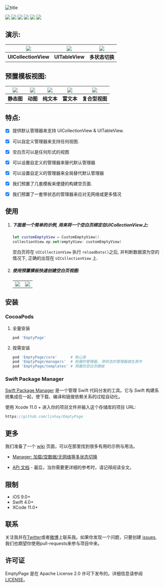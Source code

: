 ![title](https://s.linhey.com/emptypage-17.png)

![](https://img.shields.io/github/workflow/status/linhay/EmptyPage/build/master)
![](https://img.shields.io/cocoapods/v/EmptyPage.svg)
![](https://img.shields.io/cocoapods/l/EmptyPage.svg)
![](https://img.shields.io/cocoapods/p/EmptyPage.svg)
[![](https://img.shields.io/endpoint?url=https%3A%2F%2Fswiftpackageindex.com%2Fapi%2Fpackages%2Flinhay%2FEmptyPage%2Fbadge%3Ftype%3Dswift-versions)](https://swiftpackageindex.com/linhay/EmptyPage)
[![](https://img.shields.io/endpoint?url=https%3A%2F%2Fswiftpackageindex.com%2Fapi%2Fpackages%2Flinhay%2FEmptyPage%2Fbadge%3Ftype%3Dplatforms)](https://swiftpackageindex.com/linhay/EmptyPage)

## 演示:

| ![](imgs/0.gif) | ![](imgs/1.gif) | ![](imgs/2.gif) |
| :---------------------------------------------: | :---------------------: | :---------------------: |
| **UICollectionView** | **UITableView** | **多状态切换** |

## 预置模板视图:

| ![](imgs/4.png) | ![](imgs/3.gif) | ![](imgs/7.png) | ![](imgs/5.png) | ![](imgs/6.png) |
| :--: | :--: | :--: | :--: | :--: |
| **静态图** | **动图** | **纯文本** | **富文本** | **复合型视图** |

## 特点:

- [x] 提供默认管理器来支持 UICollectionView & UITableView.
- [x] 可以自定义管理器来支持任何视图.
- [x] 空白页可以是任何形式的视图
- [x] 可以设置自定义的管理器来替代默认管理器
- [x] 可以设置自定义的管理器来全局替代默认管理器
- [x] 我们预置了几套模板来便捷的构建空页面.
- [x] 我们预置了一套带状态的管理器来应对无网络或更多情况



## 使用

1. ##### 下面是一个简单的示例, 用来将一个空白页绑定在UICollectionView上:

   ```swift
   let customEmptyView = CustomEmptyView()
   collectionView.ep.set(emptyView: customEmptyView)
   ```

	空白页将在 `UICollectionView` 执行 `reloadData()`之后, 并判断数据源为空的情况下, 正确的出现在 `UICollectionView` 上.
	
2. ##### 使用预置模板快速创建空白页视图:

   <table style="margin-left: auto; margin-right: auto;">
        <tr>
            <td>
                <!--左侧内容-->
                <img src="imgs/6.png" style="zoom:100%;" />
            </td>
            <td>
                <!--右侧内容-->
                <img src="imgs/8.png" style="zoom:100%;" />
            </td>
        </tr>
   </table>

## 安装

### CocoaPods

1. 全量安装

   ```ruby
   pod 'EmptyPage'
   ```

2. 按需安装

   ```ruby
   pod 'EmptyPage/core'      # 核心库
   pod 'EmptyPage/managers'  # 拓展的管理器, 带状态的管理器就在其中
   pod 'EmptyPage/templates' # 预置的空白页模板
   ```

### Swift Package Manager

[ Swift Package Manager](https://Swift.org/Package-Manager) 是一个管理 Swift 代码分发的工具。它与 Swift 构建系统集成在一起，使下载、编译和链接依赖关系的过程自动化。

使用 Xcode 11.0 + 进入你的项目文件并输入这个存储库的项目 URL:

```swift
https://github.com/linhay/EmptyPage
```

## 更多

我们准备了一个 [wiki]( https://github.com/linhay/emptypage/wiki) 页面，可以在那里找到很多有用的示例与用法。
* [Manager: 加载/空数据/无网络等多状态切换](https://github.com/linhay/EmptyPage/wiki/Manager:-%5B%E5%8A%A0%E8%BD%BD-%E7%A9%BA%E6%95%B0%E6%8D%AE-%E6%97%A0%E7%BD%91%E7%BB%9C%5D%E7%AD%89%E5%A4%9A%E7%8A%B6%E6%80%81%E5%88%87%E6%8D%A2)

* [API 文档](https://linhay.github.io/EmptyPage/) - 最后，当你需要更详细的参考时，请记得阅读全文。

## 限制

- iOS 9.0+
- Swift 4.0+
- XCode 11.0+

## 联系

关注我并在[Twitter](https://Twitter.com/islinhey)或者[微博](https://Weibo.com/islinhey)上联系我。如果你发现一个问题，只要创建 [issues](https://github.com/linhay/emptypage/issues/new), 我们也期望你使用pull-requests来参与项目中来。

## 许可证

EmptyPage 是在 Apache License 2.0 许可下发布的。详细信息请参阅 [LICENSE](https://github.com/linhay/EmptyPage/blob/master/LICENSE)。

